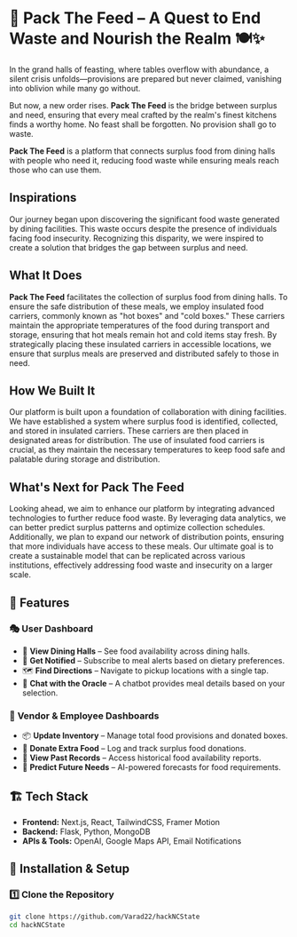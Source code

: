 # 🏰 **Pack The Feed – A Quest to End Waste and Nourish the Realm** 🍽️✨

In the grand halls of feasting, where tables overflow with abundance, a silent crisis unfolds—provisions are prepared but never claimed, vanishing into oblivion while many go without.

But now, a new order rises. **Pack The Feed** is the bridge between surplus and need, ensuring that every meal crafted by the realm's finest kitchens finds a worthy home. No feast shall be forgotten. No provision shall go to waste.

**Pack The Feed** is a platform that connects surplus food from dining halls with people who need it, reducing food waste while ensuring meals reach those who can use them.

## Inspirations

Our journey began upon discovering the significant food waste generated by dining facilities. This waste occurs despite the presence of individuals facing food insecurity. Recognizing this disparity, we were inspired to create a solution that bridges the gap between surplus and need.

## What It Does

**Pack The Feed** facilitates the collection of surplus food from dining halls. To ensure the safe distribution of these meals, we employ insulated food carriers, commonly known as "hot boxes" and "cold boxes." These carriers maintain the appropriate temperatures of the food during transport and storage, ensuring that hot meals remain hot and cold items stay fresh. By strategically placing these insulated carriers in accessible locations, we ensure that surplus meals are preserved and distributed safely to those in need.

## How We Built It

Our platform is built upon a foundation of collaboration with dining facilities. We have established a system where surplus food is identified, collected, and stored in insulated carriers. These carriers are then placed in designated areas for distribution. The use of insulated food carriers is crucial, as they maintain the necessary temperatures to keep food safe and palatable during storage and distribution.

## What's Next for Pack The Feed

Looking ahead, we aim to enhance our platform by integrating advanced technologies to further reduce food waste. By leveraging data analytics, we can better predict surplus patterns and optimize collection schedules. Additionally, we plan to expand our network of distribution points, ensuring that more individuals have access to these meals. Our ultimate goal is to create a sustainable model that can be replicated across various institutions, effectively addressing food waste and insecurity on a larger scale.

## 🚀 Features  

### 🎭 **User Dashboard**
- 📍 **View Dining Halls** – See food availability across dining halls.
- 🔔 **Get Notified** – Subscribe to meal alerts based on dietary preferences.
- 🗺️ **Find Directions** – Navigate to pickup locations with a single tap.
- 💬 **Chat with the Oracle** – A chatbot provides meal details based on your selection.

### 🎩 **Vendor & Employee Dashboards**
- 📦 **Update Inventory** – Manage total food provisions and donated boxes.
- 🎁 **Donate Extra Food** – Log and track surplus food donations.
- 📜 **View Past Records** – Access historical food availability reports.
- 🔮 **Predict Future Needs** – AI-powered forecasts for food requirements.

## 🏗️ Tech Stack  
- **Frontend:** Next.js, React, TailwindCSS, Framer Motion  
- **Backend:** Flask, Python, MongoDB  
- **APIs & Tools:** OpenAI, Google Maps API, Email Notifications  

## 🔧 Installation & Setup  

### 1️⃣ **Clone the Repository**
```sh
git clone https://github.com/Varad22/hackNCState
cd hackNCState
